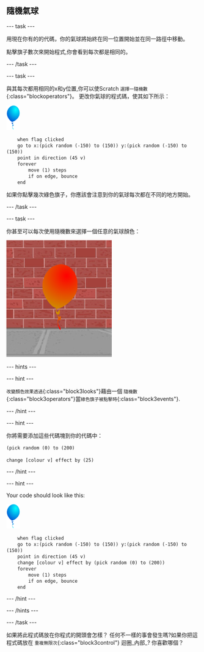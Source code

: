 ## 隨機氣球

--- task ---

用現在你有的的代碼，你的氣球將始終在同一位置開始並在同一路徑中移動。

點擊旗子數次來開始程式,你會看到每次都是相同的。

--- /task ---

--- task ---

與其每次都用相同的x和y位置,你可以使Scratch `選擇一隨機數`{:class="blockoperators"}。 更改你氣球的程式碼，使其如下所示：

![氣球角色](images/balloon-sprite.png)

```blocks3
    when flag clicked
    go to x:(pick random (-150) to (150)) y:(pick random (-150) to (150))
    point in direction (45 v)
    forever
        move (1) steps
        if on edge, bounce
    end
```

如果你點擊幾次綠色旗子，你應該會注意到你的氣球每次都在不同的地方開始。

--- /task ---

--- task ---

你甚至可以每次使用隨機數來選擇一個任意的氣球顏色：

![紅氣球角色](images/balloons-colour.png)

--- hints ---

--- hint ---

`改變顏色效果透過`{:class="block3looks"}藉由一個 `隨機數`{:class="block3operators"}當`綠色旗子被點擊時`{:class="block3events"}.

--- /hint ---

--- hint ---

你將需要添加這些代碼塊到你的代碼中：

```blocks3
(pick random (0) to (200)

change [colour v] effect by (25)
```

--- /hint ---

--- hint ---

Your code should look like this:

![氣球角色](images/balloon-sprite.png)

```blocks3
    when flag clicked
    go to x:(pick random (-150) to (150)) y:(pick random (-150) to (150))
    point in direction (45 v)
    change [colour v] effect by (pick random (0) to (200))
    forever
        move (1) steps
        if on edge, bounce
    end
```

--- /hint ---


--- /hints ---

--- /task ---

如果將此程式碼放在你程式的開頭會怎樣？ 任何不一樣的事會發生嗎?如果你把這程式碼放在 `重複無限次`{:class="block3control"} 迴圈_內部_? 你喜歡哪個？
